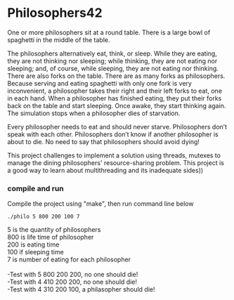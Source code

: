 # Philosophers42

One or more philosophers sit at a round table.
There is a large bowl of spaghetti in the middle of the table.

The philosophers alternatively eat, think, or sleep.
While they are eating, they are not thinking nor sleeping;
while thinking, they are not eating nor sleeping;
and, of course, while sleeping, they are not eating nor thinking.
There are also forks on the table. There are as many forks as philosophers.
Because serving and eating spaghetti with only one fork is very inconvenient, a
philosopher takes their right and their left forks to eat, one in each hand.
When a philosopher has finished eating, they put their forks back on the table and
start sleeping. Once awake, they start thinking again. The simulation stops when
a philosopher dies of starvation.

Every philosopher needs to eat and should never starve.
Philosophers don’t speak with each other.
Philosophers don’t know if another philosopher is about to die.
No need to say that philosophers should avoid dying!

This project challenges to implement a solution using threads, mutexes
to manage the dining philosophers' resource-sharing problem.
This project is a good way to learn about multithreading and its inadequate sides))

<h3>compile and run</h3>
Compile the project using "make", then run command line below

```
./philo 5 800 200 100 7
```
5 is the quantity of philosophers<br>
800 is life time of philosopher<br>
200 is eating time<br>
100 if sleeping time<br>
7 is number of eating for each philosopher<br>
</br>
-Test with 5 800 200 200, no one should die!<br>
-Test with 4 410 200 200, no one should die!<br>
-Test with 4 310 200 100, a philasopher should die!<br>
